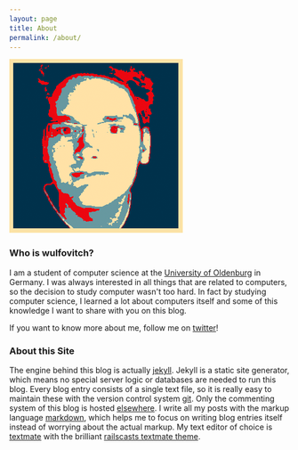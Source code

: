 ```yaml
---
layout: page
title: About
permalink: /about/
---
```


<img src="/images/about/avatar.png" title="wulfovitch" class="img_left" alt="wulfovitch" />

### Who is wulfovitch?

I am a student of computer science at the [University of Oldenburg][uni-ol] in Germany. I was always interested in all things that are related to computers, so the decision to study computer wasn't too hard. In fact by studying computer science, I learned a lot about computers itself and some of this knowledge I want to share with you on this blog.

If you want to know more about me, follow me on [twitter][twitter]!

### About this Site

The engine behind this blog is actually [jekyll][jekyll]. Jekyll is a static site generator, which means no special server logic or databases are needed to run this blog. Every blog entry consists of a single text file, so it is really easy to maintain these with the version control system [git][git]. Only the commenting system of this blog is hosted [elsewhere][disqus]. I write all my posts with the markup language [markdown][daringfireball], which helps me to focus on writing blog entries itself instead of worrying about the actual markup. My text editor of choice is [textmate][macromates] with the brilliant [railscasts textmate theme][railscasts].



[jekyll]: http://github.com/mojombo/jekyll "Jekyll"
[daringfireball]: http://daringfireball.net/projects/markdown/ "Markdown"
[git]: http://git-scm.com/ "Git Version Control System"
[macromates]: http://macromates.com/ "Textmate Editor"
[disqus]: http://disqus.com/ "Disqus Commenting System"
[uni-ol]: http://www.uni-ol.de/ "Universität Oldenburg"
[twitter]: http://twitter.com/wulfovitch "Twitter: wulfovitch"
[railscasts]: http://railscasts.com/about "Railscasts Textmate Theme"


